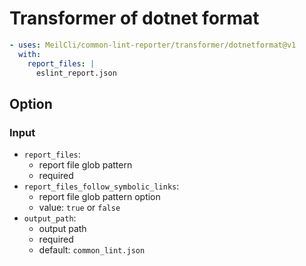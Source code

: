 # Transformer of dotnet format
```yml
- uses: MeilCli/common-lint-reporter/transformer/dotnetformat@v1
  with:
    report_files: |
      eslint_report.json
```

## Option
### Input
- `report_files`:
  - report file glob pattern
  - required
- `report_files_follow_symbolic_links`:
  - report file glob pattern option
  - value: `true` or `false`
- `output_path`:
  - output path
  - required
  - default: `common_lint.json`
